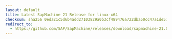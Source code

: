 ```yaml
---
layout: default
title: Latest SapMachine 21 Release for linux-x64
checksum: sha256 0eda21c5d6b4add27103829a0b3cf489476a722dba50cc47a1de5707776858db
redirect_to:
  - https://github.com/SAP/SapMachine/releases/download/sapmachine-21.0.6/sapmachine-jre-21.0.6_linux-x64_bin.tar.gz
---
```

